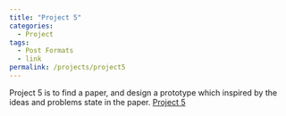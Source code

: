 ```yaml
---
title: "Project 5"
categories:
  - Project
tags:
  - Post Formats
  - link
permalink: /projects/project5
---
```


Project 5 is to find a paper, and design a prototype which inspired by the ideas and problems state in the paper.
[Project 5](../files/project5.pdf)
